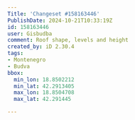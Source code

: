 ```yaml
---
Title: 'Changeset #158163446'
PublishDate: 2024-10-21T10:33:19Z
id: 158163446
user: Gisbudba
comment: Roof shape, levels and height
created_by: iD 2.30.4
tags:
- Montenegro
- Budva
bbox:
  min_lon: 18.8502212
  min_lat: 42.2913405
  max_lon: 18.8504708
  max_lat: 42.291445

---
```

